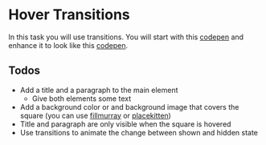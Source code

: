 # Hover Transitions

In this task you will use transitions. You will start with this [codepen](https://codepen.io/nicokoenig/pen/xxbvyga) and enhance it to look like this [codepen](https://codepen.io/nicokoenig/full/NWPQObr).

## Todos

- Add a title and a paragraph to the main element
  - Give both elements some text
- Add a background color or and background image that covers the square (you can use [fillmurray](https://www.fillmurray.com/) or [placekitten](https://placekitten.com/))
- Title and paragraph are only visible when the square is hovered
- Use transitions to animate the change between shown and hidden state
